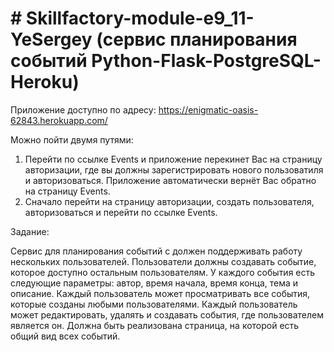 # # Skillfactory-module-e9_11-YeSergey (сервис планирования событий Python-Flask-PostgreSQL-Heroku)

Приложение доступно по адресу: https://enigmatic-oasis-62843.herokuapp.com/

Можно пойти двумя путями:
1. Перейти по ссылке Events и приложение перекинет Вас на страницу авторизации, где вы должны зарегистрировать нового пользоватиля и авторизоваться.
Приложение автоматически вернёт Вас обратно на страницу Events.
2. Сначало перейти на страницу авторизации, создать пользователя, авторизоваться и перейти по ссылке Events.

Задание:

Сервис для планирования событий с должен поддерживать работу нескольких пользователей. Пользователи должны создавать событие, которое доступно остальным пользователям.
У каждого события есть следующие параметры: автор, время начала, время конца, тема и описание.
Каждый пользователь может просматривать все события, которые созданы любыми пользователями.
Каждый пользователь может редактировать, удалять и создавать события, где пользователем является он.
Должна быть реализована страница, на которой есть общий вид всех событий.
